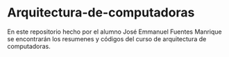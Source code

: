 # Arquitectura-de-computadoras
En este repositorio hecho por el alumno José Emmanuel Fuentes Manrique se encontrarán los resumenes y códigos del curso de arquitectura de computadoras.
